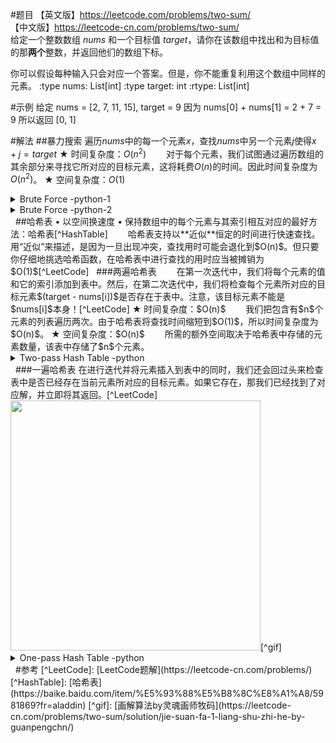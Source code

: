 #题目
【英文版】https://leetcode.com/problems/two-sum/<br>
【中文版】https://leetcode-cn.com/problems/two-sum/<br>
给定一个整数数组 $nums$ 和一个目标值 $target$，请你在该数组中找出和为目标值的那**两个**整数，并返回他们的数组下标。

你可以假设每种输入只会对应一个答案。但是，你不能重复利用这个数组中同样的元素。
:type nums: List[int]
:type target: int
:rtype: List[int]


#示例
给定 nums = [2, 7, 11, 15], target = 9
因为 nums[0] + nums[1] = 2 + 7 = 9
所以返回 [0, 1]

#解法
##暴力搜索
遍历$nums$中的每一个元素$x$，查找$nums$中另一个元素$j$使得$x+j=target$
★ 时间复杂度：$O(n^2)$
&emsp;&emsp;对于每个元素，我们试图通过遍历数组的其余部分来寻找它所对应的目标元素，这将耗费$O(n)$的时间。因此时间复杂度为$O(n^2)$。
★ 空间复杂度：$O(1)$

<details>
<summary>Brute Force -python-1</summary>

<pre><code>
class Solution(object):
    def twoSum(self, nums, target):
        index1=0
        index2=0
        for i in range(len(nums)):
            ele1=nums[i]
            for j in range(i+1,len(nums)):
                lel2=nums[j]
                if ele1+lel2==target:
                    index1=i
                    index2=j
                    break
        return index1,index2
</code></pre>
结果
执行用时 :4172 ms, 在所有 Python 提交中击败了26.93%的用户<br>
内存消耗 :12.7 MB, 在所有 Python 提交中击败了25.36%的用户<br>

代码可精简部分
1. 无需定义变量index1、index2，直接在ele1+lel2==target部分return
2. 无需定义变量ele1、lel2，直接使用nums[i]、nums[j]
</details>

<details>
<summary>Brute Force -python-2</summary>

<pre><code>
class Solution(object):
    def twoSum(self, nums, target):
        for i in range(len(nums)):
            for j in range(i+1,len(nums)):
                if nums[i]+nums[j]==target:
                    return i,j
</code></pre>
执行用时 :4996 ms, 在所有 Python 提交中击败了16.95%的用户
内存消耗 :12.4 MB, 在所有 Python 提交中击败了37.72%的用户
</details>
&nbsp;
##哈希表
• 以空间换速度
• 保持数组中的每个元素与其索引相互对应的最好方法：哈希表[^HashTable]
&emsp;&emsp;哈希表支持以**近似**恒定的时间进行快速查找。用“近似”来描述，是因为一旦出现冲突，查找用时可能会退化到$O(n)$。但只要你仔细地挑选哈希函数，在哈希表中进行查找的用时应当被摊销为$O(1)$[^LeetCode]
&nbsp;
###两遍哈希表
&emsp;&emsp;在第一次迭代中，我们将每个元素的值和它的索引添加到表中。然后，在第二次迭代中，我们将检查每个元素所对应的目标元素$(target - nums[i])$是否存在于表中。注意，该目标元素不能是$nums[i]$本身！[^LeetCode]
★ 时间复杂度：$O(n)$
&emsp;&emsp;我们把包含有$n$个元素的列表遍历两次。由于哈希表将查找时间缩短到$O(1)$，所以时间复杂度为$O(n)$。
★ 空间复杂度：$O(n)$
&emsp;&emsp;所需的额外空间取决于哈希表中存储的元素数量，该表中存储了$n$个元素。

<details>
<summary>Two-pass Hash Table -python</summary>

<pre><code>
class Solution(object):
    def twoSum(self, nums, target):
        dict={}
        for i in range(len(nums)):
            dict[str(nums[i])]=i
        for i in range(len(nums)):
            if str(target-nums[i])in dict and dict[str(target-nums[i])]!=i:
                return i,dict[str(target-nums[i])]
</code></pre>
结果
执行用时 :44 ms, 在所有 Python 提交中击败了92.95%的用户  
内存消耗 :14.2 MB, 在所有 Python 提交中击败了5.01%的用户  
</details>
&nbsp;
###一遍哈希表
在进行迭代并将元素插入到表中的同时，我们还会回过头来检查表中是否已经存在当前元素所对应的目标元素。如果它存在，那我们已经找到了对应解，并立即将其返回。[^LeetCode]
<img src="https://raw.githubusercontent.com/Amyoyoyo/media/master/leetcode/twosum_hashtable.gif" width="400px" />[^gif]

<details>
<summary>One-pass Hash Table -python</summary>

<pre><code>
class Solution(object):
    def twoSum(self, nums, target):
        dict={}
        for i in range(len(nums)):
            if str(target - nums[i]) in dict and dict[str(target - nums[i])] != i:
                return i,dict[str(target-nums[i])]
            else:
                dict[str(nums[i])] = i
</code></pre>
结果
执行用时 :84 ms, 在所有 Python 提交中击败了59.23%的用户
内存消耗 :13.9 MB, 在所有 Python 提交中击败了5.01%的用户
</details>
&nbsp;
#参考
[^LeetCode]: [LeetCode题解](https://leetcode-cn.com/problems/)
[^HashTable]: [哈希表](https://baike.baidu.com/item/%E5%93%88%E5%B8%8C%E8%A1%A8/5981869?fr=aladdin)
[^gif]: [画解算法by灵魂画师牧码](https://leetcode-cn.com/problems/two-sum/solution/jie-suan-fa-1-liang-shu-zhi-he-by-guanpengchn/)